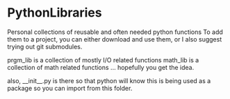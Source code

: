 # PythonLibraries
Personal collections of reusable and often needed python functions
To add them to a project, you can either download and use them,
or I also suggest trying out git submodules.

prgm_lib is a collection of mostly I/O related functions
math_lib is a collection of math related functions
... hopefully you get the idea.

also, \_\_init\_\_.py is there so that python will know this is being used as a package so you can import from this folder.

